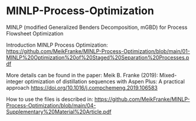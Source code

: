 # MINLP-Process-Optimization
MINLP (modified Generalized Benders Decomposition, mGBD) for Process Flowsheet Optimization

Introduction MINLP Process Optimization: https://github.com/MeikFranke/MINLP-Process-Optimization/blob/main/01-MINLP%20Optimization%20of%20Staged%20Separation%20Processes.pdf

More details can be found in the paper: Meik B. Franke (2019): Mixed-integer optimization of distillation sequences with Aspen Plus: A practical approach
https://doi.org/10.1016/j.compchemeng.2019.106583

How to use the files is described in: https://github.com/MeikFranke/MINLP-Process-Optimization/blob/main/04-Supplementary%20Material%20Article.pdf
